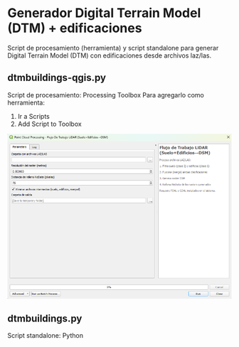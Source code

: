 # Generador Digital Terrain Model (DTM) + edificaciones
Script de procesamiento (herramienta) y script standalone para generar Digital Terrain Model (DTM) con edificaciones desde archivos laz/las.


## dtmbuildings-qgis.py
Script de procesamiento: Processing Toolbox
Para agregarlo como herramienta:
1. Ir a Scripts
2. Add Script to Toolbox

![tool](tool.png)

## dtmbuildings.py
Script standalone: Python

